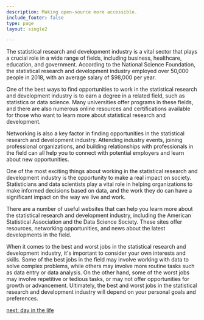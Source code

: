```yaml
---
description: Making open-source more accessible.
include_footer: false
type: page
layout: single2

---
```


<p>
The statistical research and development industry is a vital sector that plays a crucial role in a wide range of fields, including business, healthcare, education, and government. According to the National Science Foundation, the statistical research and development industry employed over 50,000 people in 2018, with an average salary of $98,000 per year.

One of the best ways to find opportunities to work in the statistical research and development industry is to earn a degree in a related field, such as statistics or data science. Many universities offer programs in these fields, and there are also numerous online resources and certifications available for those who want to learn more about statistical research and development.

Networking is also a key factor in finding opportunities in the statistical research and development industry. Attending industry events, joining professional organizations, and building relationships with professionals in the field can all help you to connect with potential employers and learn about new opportunities.

One of the most exciting things about working in the statistical research and development industry is the opportunity to make a real impact on society. Statisticians and data scientists play a vital role in helping organizations to make informed decisions based on data, and the work they do can have a significant impact on the way we live and work.

There are a number of useful websites that can help you learn more about the statistical research and development industry, including the American Statistical Association and the Data Science Society. These sites offer resources, networking opportunities, and news about the latest developments in the field.

When it comes to the best and worst jobs in the statistical research and development industry, it's important to consider your own interests and skills. Some of the best jobs in the field may involve working with data to solve complex problems, while others may involve more routine tasks such as data entry or data analysis. On the other hand, some of the worst jobs may involve repetitive or tedious tasks, or may not offer opportunities for growth or advancement. Ultimately, the best and worst jobs in the statistical research and development industry will depend on your personal goals and preferences.


<a href="https://workdojos.com/statistician/day-in-the-life">next: day in the life</a>
